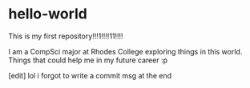 # hello-world
This is my first repository!!!1!!!!11!!!!

I am a CompSci major at Rhodes College exploring things in this world.
Things that could help me in my future career :p

[edit] lol i forgot to write a commit msg at the end
